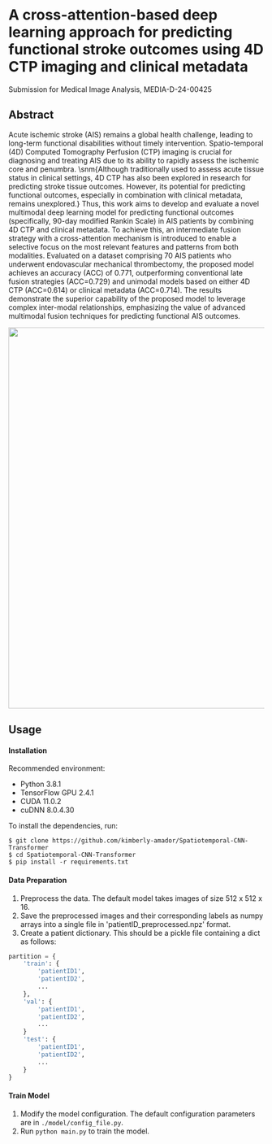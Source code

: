 # A cross-attention-based deep learning approach for predicting functional stroke outcomes using 4D CTP imaging and clinical metadata
Submission for Medical Image Analysis, MEDIA-D-24-00425

</div>

## Abstract
Acute ischemic stroke (AIS) remains a global health challenge, leading to long-term functional disabilities without timely intervention. Spatio-temporal (4D) Computed Tomography Perfusion (CTP) imaging is crucial for diagnosing and treating AIS due to its ability to rapidly assess the ischemic core and penumbra. \snm{Although traditionally used to assess acute tissue status in clinical settings, 4D CTP has also been explored in research for predicting stroke tissue outcomes. However, its potential for predicting functional outcomes, especially in combination with clinical metadata, remains unexplored.} Thus, this work aims to develop and evaluate a novel multimodal deep learning model for predicting functional outcomes (specifically, 90-day modified Rankin Scale) in AIS patients by combining 4D CTP and clinical metadata. To achieve this, an intermediate fusion strategy with a cross-attention mechanism is introduced to enable a selective focus on the most relevant features and patterns from both modalities. Evaluated on a dataset comprising 70 AIS patients who underwent endovascular mechanical thrombectomy, the proposed model achieves an accuracy (ACC) of 0.771, outperforming conventional late fusion strategies (ACC=0.729) and unimodal models based on either 4D CTP (ACC=0.614) or clinical metadata (ACC=0.714). The results demonstrate the superior capability of the proposed model to leverage complex inter-modal relationships, emphasizing the value of advanced multimodal fusion techniques for predicting functional AIS outcomes.

<p align="center">
<img src="https://github.com/kimberly-amador/Multimodal-Stroke-Outcome-Prediction/blob/main/figs/model_architecture_v2.png" width="750">
</p>


## Usage

#### Installation

Recommended environment:

- Python 3.8.1
- TensorFlow GPU 2.4.1
- CUDA 11.0.2 
- cuDNN 8.0.4.30

To install the dependencies, run:

```shell
$ git clone https://github.com/kimberly-amador/Spatiotemporal-CNN-Transformer
$ cd Spatiotemporal-CNN-Transformer
$ pip install -r requirements.txt
```

#### Data Preparation
1. Preprocess the data. The default model takes images of size 512 x 512 x 16.
2. Save the preprocessed images and their corresponding labels as numpy arrays into a single file in 'patientID_preprocessed.npz' format. 
3. Create a patient dictionary. This should be a pickle file containing a dict as follows:

```python
partition = {
    'train': {
        'patientID1',
        'patientID2',
        ...
    },
    'val': {
        'patientID1',
        'patientID2',
        ...
    }
    'test': {
        'patientID1',
        'patientID2',
        ...
    }
}
```

#### Train Model

1. Modify the model configuration. The default configuration parameters are in `./model/config_file.py`.
2. Run `python main.py` to train the model.
